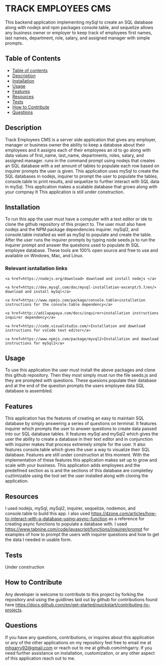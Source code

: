 # TRACK EMPLOYEES CMS
  This backend application implementing mySql to create an SQL database along with nodejs and npm packages console.table, 
  and sequelize allows any business owner or employer to keep track of employees first names, last names, department, role, salary,
  and assigned manager with simple prompts. 

## Table of Contents
  
  - [Table of contents][Table of contents]
  - [Description][Description]
  - [Installation][Installation]
  - [Usage][Usage]
  - [Features][Features]
  - [Resources][Resources]
  - [Tests][Tests]
  - [How to Contribute][How to Contribute]
  - [Questions][Questions]

## Description 
  Track Employees CMS is a server side application that gives any employer, manager or business owner the ability to keep a
  database about their employees and it assigns each of their employees an id to go along with data values of first_name,
  last_name, departments, roles, salary, and  assigned manager.  runs in the command prompt using nodejs that creates an SQL
  database with a set amount of tables to populate each row based on inquirer prompts the user is given. This application uses
  mySql to create the SQL databases in nodejs, inquirer to prompt the user to populate the tables, console.table to print results,
  and sequelize to further interact with SQL data in mySql. This application makes a scalable database that grows along with your
  compnay It  This application is still under construction. 

## Installation
  To run this app the user must have a computer with a text editor or ide to clone the github repository of this project to. The
  user must also have nodejs and the NPM package dependencies inquirer. mySql2, and console.table installed as well as mySql to
  populate and create the table. After the user runs the inquirer prompts by typing node seeds.js to run the inquirer prompt and
  answer the questions used to populate th SQL employee database. These tools are 100% open source and free to use and available 
  on Windows, Mac, and Linux.


  ### Relevant isntallation links
    <a href=https://nodejs.org/download> download and install nodejs </a>

    <a href=https://dev.mysql.com/doc/mysql-installation-excerpt/5.7/en/> download and install mySql</a>

    <a href=https://www.npmjs.com/package/console.table>installation instructions for the console.table dependency</a>
  
    <a href=http://adilapapaya.com/docs/inquirer>installation instructions inquirer dependency</a>

    <a href=https://code.visualstudio.com/>Installation and download instructions for vsCode text editor</a>

    <a href=https://www.npmjs.com/package/mysql2>Installation and download instructions for mySql2</a>
## Usage 
  To use this application the user must install the above packages and clone this github repository. Then they most simply must 
  run the file seeds.js and they are prompted with questions. These quesions populate their database and at the end of the quesiton 
  prompts the users employee data SQL database is assembled.

## Features

  This application has the features of creating an easy to maintain SQL database by simply answering a series of questions on 
  terminal. It features inquirer which prompts the user to answer questions to create data passed into our SQL database tables.
  It features mySql and mySql2 which gives the user the ability to create a database in their text editor and in conjunction with
  inquirer  makes that process extremely simple for the user. It also features console.table which gives the user a way to
  visualize their SQL database. Features are still under construction at this moment. With the implementation of these features
  this application makes set up to grow and scale with your business. This application adds employees and the predefined section as 
  is and the sections of this database are completley cuztimizable using the tool set the user installed along with cloning the
  application. 

## Resources
  I used nodejs, mySql, mySql2, inquirer, sequelize, nodemon, and console.table to build this app. I also used
  https://dzone.com/articles/how-to-interact-with-a-database-using-async-function as a reference for creating async 
  functions to populate a database with. I used https://www.tabnine.com/code/javascript/functions/inquirer/prompt for examples 
  of how to prompt the users with inquirer questions and how to get the data I needed in usable form. 

## Tests
  Under construction 

## How to Contribute 
  Any developer is welcome to contribute to this project by forking the repository and using the guidlines laid out by github 
  for contributions found here https://docs.github.com/en/get-started/quickstart/contributing-to-projects. 

## Questions 
  If you have any questions, contributions, or inquires about this application or any of the other applications on my repository
  feel free to email me at mhgarry92@gmail.com or reach out to me at github.com/mhgarry. If you need further assistance on
  installation, customization, or any other aspect of this application reach out to me.



  



[Questions]: #questions
[How to Contribute]: #how-to-contribute
[Tests]: #tests
[Resources]: #resources
[Features]: #features
[Usage]: #usage
[Installation]: #installation
[Description]: #description
[Table of contents]: #table-of-contents